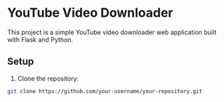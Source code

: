 # YouTube Video Downloader

This project is a simple YouTube video downloader web application built with Flask and Python.

## Setup

1. Clone the repository:

```bash
git clone https://github.com/your-username/your-repository.git
